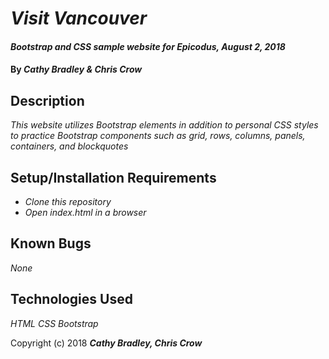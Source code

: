 # _Visit Vancouver_

#### _Bootstrap and CSS sample website for Epicodus, August 2, 2018_

#### By _**Cathy Bradley & Chris Crow**_

## Description

_This website utilizes Bootstrap elements in addition to personal CSS styles to practice Bootstrap components such as grid, rows, columns, panels, containers, and blockquotes_

## Setup/Installation Requirements

* _Clone this repository_
* _Open index.html in a browser_

## Known Bugs

_None_

## Technologies Used

_HTML_
_CSS_
_Bootstrap_

Copyright (c) 2018 **_Cathy Bradley, Chris Crow_**
